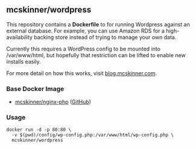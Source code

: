 ## mcskinner/wordpress

This repository contains a **Dockerfile** to for running Wordpress against an
external database. For example, you can use Amazon RDS for a high-availability
backing store instead of trying to manage your own data.

Currently this requires a WordPress config to be mounted into /var/www/html,
but hopefully that restriction can be lifted to enable new installs easily.

For more detail on how this works, visit [blog.mcskinner.com](http://blog.mcskinner.com/2016/04/17/behold-dockerfiles/).

### Base Docker Image

* [mcskinner/nginx-php](https://hub.docker.com/r/mcskinner/nginx-php) ([GitHub](https://github.com/mcskinner/docker-nginx-php))

### Usage

    docker run -d -p 80:80 \
      -v $(pwd)/config/wp-config.php:/var/www/html/wp-config.php \
      mcskinner/wordpress
